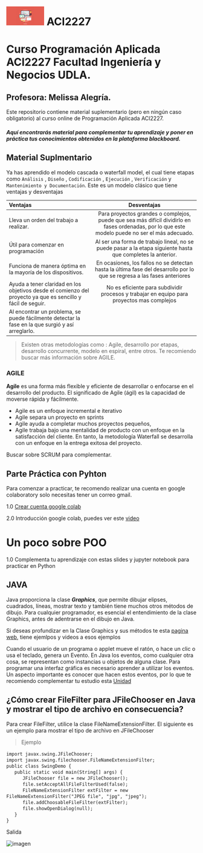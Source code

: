 # <img aling src="https://github.com/malegria01/ACI2227/blob/main/img/programacion.jpg" alt="drawing" width="100">  ACI2227  
 


# Curso Programación Aplicada ACI2227 Facultad Ingeniería y Negocios UDLA.

## Profesora: Melissa Alegría. 

Este repositorio contiene material suplementario (pero en ningún caso obligatorio) al curso online de Programación Aplicada ACI2227.
 
##### Aquí encontrarás material para complementar tu aprendizaje y poner en práctica tus conocimientos obtenidos en la plataforma blackboard.


## Material Suplmentario 

Ya has aprendido el modelo cascada o waterfall model, el cual tiene etapas como ```Análisis``` , ```Diseño``` , ```Codificación``` , ```Ejecución``` , ```Verificación``` y ```Mantenimiento y Documentación```.
Este es un modelo clásico que tiene ventajas y desventajas

| Ventajas| Desventajas         
|:--------------------|:--------------------:|
| Lleva un orden del trabajo a realizar. |  Para proyectos grandes o complejos, puede que sea más difícil dividirlo en fases ordenadas, por lo que este modelo puede no ser el más adecuado.
| Útil para comenzar en programación | Al ser una forma de trabajo lineal, no  se puede pasar a la etapa siguiente hasta que completes la anterior.
| Funciona de manera óptima en la mayoría de los dispositivos. | En ocasiones, los fallos no se detectan hasta la última fase del desarrollo por lo que  se regresa a las fases anteriores
| Ayuda a tener claridad en los objetivos desde el comienzo del proyecto ya que es sencillo y fácil de seguir. | No es eficiente para subdividir procesos y trabajar en equipo para proyectos mas complejos
|Al encontrar un problema, se puede fácilmente detectar la fase en la que surgió y así arreglarlo.


> Existen otras metodologías como : 
Agile, desarrollo por etapas, desarrollo concurrente, modelo en espiral, entre otros. Te recomiendo buscar más información sobre AGILE.

### AGILE
**Agile** es una forma más flexible y eficiente de desarrollar o enfocarse en el desarrollo del producto. El significado de Agile (ágil) es la capacidad de moverse rápida y fácilmente.

* Agile es un enfoque incremental e iterativo
* Agile separa un proyecto en sprints
* Agile ayuda a completar muchos proyectos pequeños, 
* Agile trabaja bajo una mentalidad de producto con un enfoque en la satisfacción del cliente. En tanto, la metodología Waterfall se desarrolla con un enfoque en la entrega exitosa del proyecto.

Buscar sobre SCRUM para complementar.

## Parte Práctica con Pyhton

Para comenzar a practicar, te recomendo realizar una cuenta en google colaboratory  solo necesitas tener un correo gmail. 

1.0 [Crear cuenta google colab](https://colab.research.google.com/)

2.0 Introducción google colab, puedes ver este [video](https://www.youtube.com/watch?v=8VFYs3Ot_aA)


# Un poco sobre POO

1.0 Complementa tu aprendizaje con estas slides y jupyter notebook para practicar en Python




## JAVA
Java proporciona la clase ***Graphics***, que permite dibujar elipses, cuadrados, líneas, mostrar texto y también tiene muchos otros métodos de dibujo. Para cualquier programador, es esencial el entendimiento de la clase Graphics, antes de adentrarse en el dibujo en Java.

Si deseas profundizar en la Clase Graphics y sus métodos te esta [pagina web](https://www.tutorialesprogramacionya.com/javaya/detalleconcepto.php?codigo=130&punto=&inicio=), tiene ejemlpos y videos a esos ejemplos


Cuando el usuario de un programa o applet mueve el ratón, o hace un clic o usa el teclado, genera un Evento. En Java los eventos, como cualquier otra cosa, se representan como instancias u objetos de alguna clase. Para programar una interfaz gráfica es necesario aprender a utilizar los eventos.
Un aspecto importante es conocer que hacen estos eventos, por lo que te recomiendo complementar tu estudio esta [Unidad](https://arquimedes.matem.unam.mx/pasados/java_profundizacion/index4.htm)


## ¿Cómo crear FileFilter para JFileChooser en Java y mostrar el tipo de archivo en consecuencia?

Para crear FileFilter, utilice la clase FileNameExtensionFilter. El siguiente es un ejemplo para mostrar el tipo de archivo en JFileChooser

>Ejemplo

```
import javax.swing.JFileChooser;
import javax.swing.filechooser.FileNameExtensionFilter;
public class SwingDemo {
   public static void main(String[] args) {
      JFileChooser file = new JFileChooser();
      file.setAcceptAllFileFilterUsed(false);
      FileNameExtensionFilter extFilter = new FileNameExtensionFilter("JPEG file", "jpg", "jpeg");
      file.addChoosableFileFilter(extFilter);
      file.showOpenDialog(null);
   }
}

```

Salida

![imagen](https://user-images.githubusercontent.com/8738096/161644808-c647794e-41ee-43a5-8bee-befe4de77821.png)








